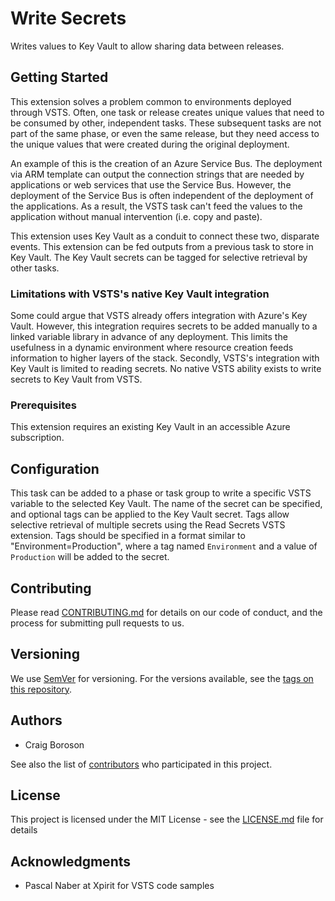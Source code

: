 
# Write Secrets

Writes values to Key Vault to allow sharing data between releases.

## Getting Started

This extension solves a problem common to environments deployed through VSTS.  Often, one task or release creates unique values that need to be consumed by other, independent tasks.  These subsequent tasks are not part of the same phase, or even the same release, but they need access to the unique values that were created during the original deployment.

An example of this is the creation of an Azure Service Bus.  The deployment via ARM template can output the connection strings that are needed by applications or web services that use the Service Bus.  However, the deployment of the Service Bus is often independent of the deployment of the applications.  As a result, the VSTS task can't feed the values to the application without manual intervention (i.e. copy and paste).

This extension uses Key Vault as a conduit to connect these two, disparate events.  This extension can be fed outputs from a previous task to store in Key Vault.  The Key Vault secrets can be tagged for selective retrieval by other tasks.

### Limitations with VSTS's native Key Vault integration
Some could argue that VSTS already offers integration with Azure's Key Vault.  However, this integration requires secrets to be added manually to a linked variable library in advance of any deployment.  This limits the usefulness in a dynamic environment where resource creation feeds information to higher layers of the stack.  Secondly, VSTS's integration with Key Vault is limited to reading secrets.  No native VSTS ability exists to write secrets to Key Vault from VSTS.

### Prerequisites
This extension requires an existing Key Vault in an accessible Azure subscription.

## Configuration
This task can be added to a phase or task group to write a specific VSTS variable to the selected Key Vault.  The name of the secret can be specified, and optional tags can be applied to the Key Vault secret.  Tags allow selective retrieval of multiple secrets using the Read Secrets VSTS extension.  Tags should be specified in a format similar to "Environment=Production", where a tag named `Environment` and a value of `Production` will be added to the secret.

## Contributing

Please read [CONTRIBUTING.md](https://gist.github.com/PurpleBooth/b24679402957c63ec426) for details on our code of conduct, and the process for submitting pull requests to us.

## Versioning

We use [SemVer](http://semver.org/) for versioning. For the versions available, see the [tags on this repository](https://github.com/your/project/tags). 

## Authors

* Craig Boroson 

See also the list of [contributors](https://github.com/cboroson/WriteSecrets/contributors) who participated in this project.

## License

This project is licensed under the MIT License - see the [LICENSE.md](LICENSE.md) file for details

## Acknowledgments

* Pascal Naber at Xpirit for VSTS code samples
